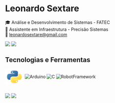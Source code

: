 # Leonardo Sextare

🎓 Análise e Desenvolvimento de Sistemas - FATEC  
💼 Assistente em Infraestrutura - Precisão Sistemas  
📧 [leonardosextare@gmail.com](mailto:leonardosextare@gmail.com)

<div align="left">
  <img height="180em" src="https://github-readme-stats.vercel.app/api?username=LeonardoSextare&show_icons=true&theme=github_dark_dimmed"/>
  <img height="180em" src="https://github-readme-stats.vercel.app/api/top-langs/?username=LeonardoSextare&layout=compact&theme=github_dark_dimmed&hide=html"/>
</div>

## Tecnologias e Ferramentas

<div align="left">
  <img align="center" alt="Python" height="50" width="60" src="https://raw.githubusercontent.com/devicons/devicon/master/icons/python/python-original.svg"> 
  <img align="center" alt="Arduino" height="50" width="60" src="https://cdn.jsdelivr.net/gh/devicons/devicon/icons/arduino/arduino-original-wordmark.svg">
  <img align="center" alt="C" height="50" width="60" src="https://cdn.jsdelivr.net/gh/devicons/devicon/icons/c/c-original.svg">
  <img align="center" alt="RobotFramework" height="50" width="60" src="https://cdn.simpleicons.org/robotframework/black/white">
</div>

##

<div align="left">
  <a href="https://www.instagram.com/leonardosextare/" target="_blank"><img src="https://img.shields.io/badge/-Instagram-%23E4405F?style=for-the-badge&logo=instagram&logoColor=white" target="_blank"></a>
  <a href="https://www.linkedin.com/in/leonardosextare/" target="_blank"><img src="https://img.shields.io/badge/-LinkedIn-%230077B5?style=for-the-badge&logo=linkedin&logoColor=white" target="_blank"></a> 
</div>

<!-- <div align="center">
  <img src="https://github.com/LeonardoSextare/LeonardoSextare/blob/output/github-contribution-grid-snake-dark.svg" alt="snake gif">
</div>
--!>
